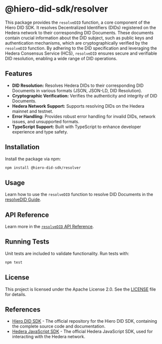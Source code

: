 # @hiero-did-sdk/resolver

This package provides the `resolveDID` function, a core component of the Hiero DID SDK. It resolves Decentralized Identifiers (DIDs) registered on the Hedera network to their corresponding DID Documents. These documents contain crucial information about the DID subject, such as public keys and authentication mechanisms, which are cryptographically verified by the `resolveDID` function. By adhering to the DID specification and leveraging the Hedera Consensus Service (HCS), `resolveDID` ensures secure and verifiable DID resolution, enabling a wide range of DID operations.

## Features

- **DID Resolution:** Resolves Hedera DIDs to their corresponding DID Documents in various formats (JSON, JSON-LD, DID Resolution).
- **Cryptographic Verification:** Verifies the authenticity and integrity of DID Documents.
- **Hedera Network Support:** Supports resolving DIDs on the Hedera mainnet and testnet.
- **Error Handling:** Provides robust error handling for invalid DIDs, network issues, and unsupported formats.
- **TypeScript Support:** Built with TypeScript to enhance developer experience and type safety.

## Installation

Install the package via npm:

```bash
npm install @hiero-did-sdk/resolver
```

## Usage

Learn how to use the `resolveDID` function to resolve DID Documents in the [resolveDID Guide](https://hiero-ledger.github.io/hiero-did-sdk-js/documentation/0.1.0/03-implementation/components/resolveDID-guide.html).

## API Reference

Learn more in the [`resolveDID` API Reference](https://hiero-ledger.github.io/hiero-did-sdk-js/documentation/0.1.0/03-implementation/components/resolveDID-api.html).

## Running Tests

Unit tests are included to validate functionality. Run tests with:

```bash
npm test
```

## License

This project is licensed under the Apache License 2.0. See the [LICENSE](LICENSE) file for details.

## References

- [Hiero DID SDK](https://github.com/hiero-ledger/hiero-did-sdk-js) - The official repository for the Hiero DID SDK, containing the complete source code and documentation.
- [Hedera JavaScript SDK](https://github.com/hashgraph/hedera-sdk-js) - The official Hedera JavaScript SDK, used for interacting with the Hedera network.
